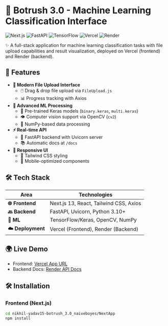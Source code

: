 # 🤖 Botrush 3.0 - Machine Learning Classification Interface

![Next.js](https://img.shields.io/badge/Next.js-13-blue?logo=next.js)
![FastAPI](https://img.shields.io/badge/FastAPI-0.95+-green?logo=fastapi)
![TensorFlow](https://img.shields.io/badge/TensorFlow-2.x-orange?logo=tensorflow)
![Vercel](https://img.shields.io/badge/Deployed%20on-Vercel-black?logo=vercel)
![Render](https://img.shields.io/badge/Backend%20on-Render-46d3ff?logo=render)

✨ A full-stack application for machine learning classification tasks with file upload capabilities and result visualization, deployed on Vercel (frontend) and Render (backend).

## 🚀 Features

- **📁 Modern File Upload Interface**
  - 🖱️ Drag & drop file upload via `FileUpload.js`
  - 📊 Progress tracking with Axios
- **🧠 Advanced ML Processing**
  - 🤖 Pre-trained Keras models (`binary.keras`, `multi.keras`)
  - 👁️ Computer vision support via OpenCV (`cv2`)
  - 🔢 NumPy-based data processing
- **⚡ Real-time API**
  - 🚀 FastAPI backend with Uvicorn server
  - 📚 Automatic docs at `/docs`
- **📱 Responsive UI**
  - 🎨 Tailwind CSS styling
  - 📲 Mobile-optimized components

## 🛠️ Tech Stack

| Area          | Technologies                          |
|---------------|---------------------------------------|
| **🌐 Frontend**  | Next.js 13, React, Tailwind CSS, Axios |
| **🔙 Backend**   | FastAPI, Uvicorn, Python 3.10+        |
| **🤖 ML**        | TensorFlow/Keras, OpenCV, NumPy        |
| **☁️ Deployment**| Vercel (Frontend), Render (Backend)    |

## 🌍 Live Demo

- Frontend: [Vercel App URL]()
- Backend Docs: [Render API Docs]()

## 🛠️ Installation

### Frontend (Next.js)
```bash
cd nikhil-yadav15-botrush_3.0_naiveboyes/NextApp
npm install
